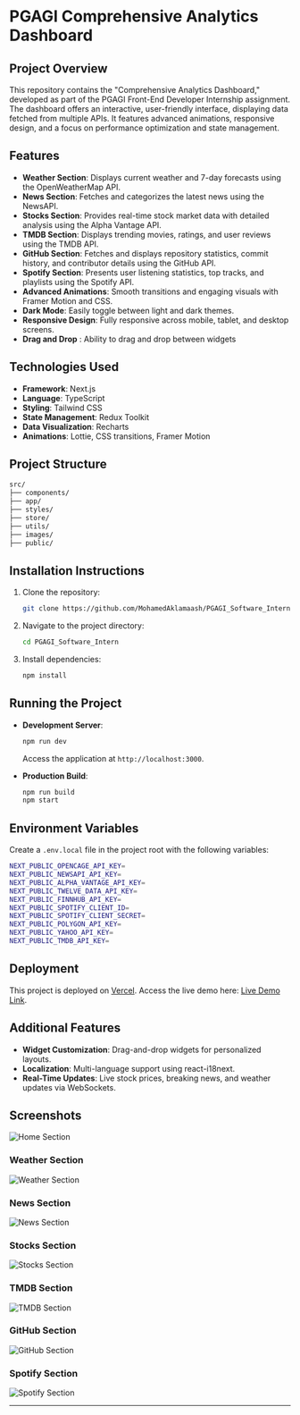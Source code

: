 # PGAGI Comprehensive Analytics Dashboard

## Project Overview

This repository contains the "Comprehensive Analytics Dashboard," developed as part of the PGAGI Front-End Developer Internship assignment. The dashboard offers an interactive, user-friendly interface, displaying data fetched from multiple APIs. It features advanced animations, responsive design, and a focus on performance optimization and state management.


## Features
- **Weather Section**: Displays current weather and 7-day forecasts using the OpenWeatherMap API.
- **News Section**: Fetches and categorizes the latest news using the NewsAPI.
- **Stocks Section**: Provides real-time stock market data with detailed analysis using the Alpha Vantage API.
- **TMDB Section**: Displays trending movies, ratings, and user reviews using the TMDB API.
- **GitHub Section**: Fetches and displays repository statistics, commit history, and contributor details using the GitHub API.
- **Spotify Section**: Presents user listening statistics, top tracks, and playlists using the Spotify API.
- **Advanced Animations**: Smooth transitions and engaging visuals with Framer Motion and CSS.
- **Dark Mode**: Easily toggle between light and dark themes.
- **Responsive Design**: Fully responsive across mobile, tablet, and desktop screens.
- **Drag and Drop** : Ability to drag and drop between widgets

## Technologies Used

- **Framework**: Next.js  
- **Language**: TypeScript  
- **Styling**: Tailwind CSS  
- **State Management**: Redux Toolkit  
- **Data Visualization**: Recharts 
- **Animations**: Lottie, CSS transitions, Framer Motion 

## Project Structure

```bash
src/
├── components/   
├── app/           
├── styles/        
├── store/        
├── utils/       
├── images/        
├── public/        
```

## Installation Instructions

1. Clone the repository:
   ```bash
   git clone https://github.com/MohamedAklamaash/PGAGI_Software_Intern.git
   ```
2. Navigate to the project directory:
   ```bash
   cd PGAGI_Software_Intern
   ```
3. Install dependencies:
   ```bash
   npm install
   ```

## Running the Project

- **Development Server**:
  ```bash
  npm run dev
  ```
  Access the application at `http://localhost:3000`.

- **Production Build**:
  ```bash
  npm run build
  npm start
  ```

## Environment Variables

Create a `.env.local` file in the project root with the following variables:

```bash
NEXT_PUBLIC_OPENCAGE_API_KEY=
NEXT_PUBLIC_NEWSAPI_API_KEY=
NEXT_PUBLIC_ALPHA_VANTAGE_API_KEY=
NEXT_PUBLIC_TWELVE_DATA_API_KEY=
NEXT_PUBLIC_FINNHUB_API_KEY=
NEXT_PUBLIC_SPOTIFY_CLIENT_ID=
NEXT_PUBLIC_SPOTIFY_CLIENT_SECRET=
NEXT_PUBLIC_POLYGON_API_KEY=
NEXT_PUBLIC_YAHOO_API_KEY=
NEXT_PUBLIC_TMDB_API_KEY=
```


## Deployment

This project is deployed on [Vercel](https://vercel.com). Access the live demo here: [Live Demo Link](https://pgagi-software-intern.vercel.app/).

## Additional Features

- **Widget Customization**: Drag-and-drop widgets for personalized layouts.
- **Localization**: Multi-language support using react-i18next.
- **Real-Time Updates**: Live stock prices, breaking news, and weather updates via WebSockets.

## Screenshots
![Home Section](https://github.com/MohamedAklamaash/PGAGI_Software_Intern/blob/main/images/Home.png)

### Weather Section  
![Weather Section](https://github.com/MohamedAklamaash/PGAGI_Software_Intern/blob/main/images/Weather.png)  

### News Section  
![News Section](https://github.com/MohamedAklamaash/PGAGI_Software_Intern/blob/main/images/News.png)  

### Stocks Section  
![Stocks Section](https://github.com/MohamedAklamaash/PGAGI_Software_Intern/blob/main/images/Stocks.png)  

### TMDB Section  
![TMDB Section](https://github.com/MohamedAklamaash/PGAGI_Software_Intern/blob/main/images/Movies.png)  

### GitHub Section  
![GitHub Section](https://github.com/MohamedAklamaash/PGAGI_Software_Intern/blob/main/images/Github.png)  

### Spotify Section  
![Spotify Section](https://github.com/MohamedAklamaash/PGAGI_Software_Intern/blob/main/images/Spotify.png)  

---
